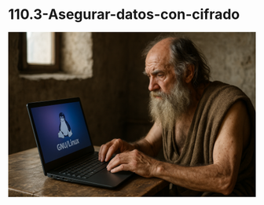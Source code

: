 # 110.3-Asegurar-datos-con-cifrado
![LPI Logo](../../../../wallpaper/diogenes_linux.png "Buscando al hombre nuevo")
